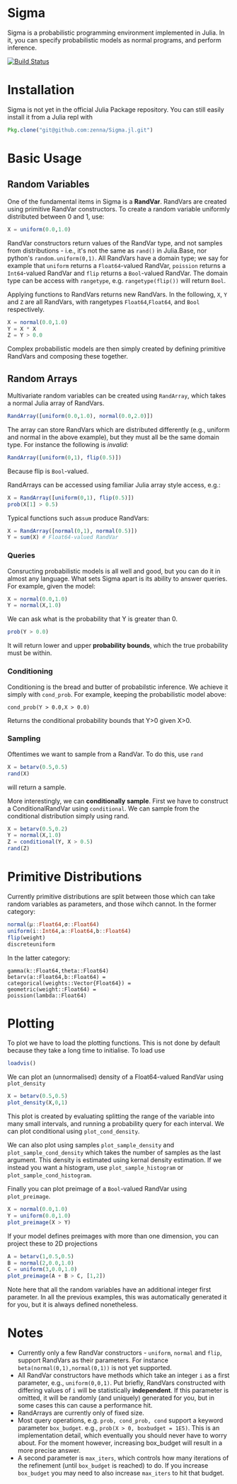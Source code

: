 # Sigma

Sigma is a probabilistic programming environment implemented in Julia.
In it, you can specify probabilistic models as normal programs, and perform inference.

[![Build Status](https://travis-ci.org/zenna/Sigma.jl.svg?branch=master)](https://travis-ci.org/zenna/Sigma.jl)

# Installation

Sigma is not yet in the official Julia Package repository.  You can still easily install it from a Julia repl with

```julia
Pkg.clone("git@github.com:zenna/Sigma.jl.git")
```

# Basic Usage

## Random Variables
One of the fundamental items in Sigma is a __RandVar__.
RandVars are created using primitive RandVar constructors.
To create a random variable uniformly distributed between 0 and 1, use:

```julia
X = uniform(0.0,1.0)
```

RandVar constructors return values of the RandVar type, and not samples from distributions - i.e., it's not the same as `rand()` in Julia.Base, nor python's `random.uniform(0,1)`.
All RandVars have a domain type; we say for example that `uniform` returns a `Float64`-valued RandVar, `poission` returns a `Int64`-valued RandVar and `flip` returns a `Bool`-valued RandVar.
The domain type can be access with `rangetype`, e.g. `rangetype(flip())` will return `Bool`.

Applying functions to RandVars returns new RandVars.  In the following, `X`, `Y` and `Z` are all RandVars, with rangetypes `Float64`,`Float64`, and `Bool` respectively.

```julia
X = normal(0.0,1.0)
Y = X * X
Z = Y > 0.0
```

Complex probabilistic models are then simply created by defining primitive RandVars and composing these together.

## Random Arrays

Multivariate random variables can be created using `RandArray`, which takes a normal Julia array of RandVars.

```julia
RandArray([uniform(0.0,1.0), normal(0.0,2.0)])
```

The array can store RandVars which are distributed differently (e.g., uniform and normal in the above example), but they must all be the same domain type.
For instance the following is *invalid*:

```julia
RandArray([uniform(0,1), flip(0.5)])
```

Because flip is `Bool`-valued.

RandArrays can be accessed using familiar Julia array style access, e.g.:

```julia
X = RandArray([uniform(0,1), flip(0.5)])
prob(X[1] > 0.5)
```

Typical functions such as`sum` produce RandVars:

```julia
X = RandArray([normal(0,1), normal(0.5)])
Y = sum(X) # Float64-valued RandVar
```

### Queries

Consructing probabilistic models is all well and good, but you can do it in almost any language.
What sets Sigma apart is its ability to answer queries.
For example, given the model:

```julia
X = normal(0.0,1.0)
Y = normal(X,1.0)
```

We can ask what is the probability that Y is greater than 0.

```julia
prob(Y > 0.0)
```

It will return lower and upper __probability bounds__, which the true probability must be within.

### Conditioning

Conditioning is the bread and butter of probabilstic inference.
We achieve it simply with `cond_prob`.
For example, keeping the probabilistic model above:

```
cond_prob(Y > 0.0,X > 0.0)
```

Returns the conditional probability bounds that Y>0 given X>0.

### Sampling

Oftentimes we want to sample from a RandVar.
To do this, use `rand`

```julia
X = betarv(0.5,0.5)
rand(X)
```

will return a sample.

More interestingly, we can __conditionally sample__.
First we have to construct a ConditionalRandVar using `conditional`.
We can sample from the conditional distribution simply using rand.

```julia
X = betarv(0.5,0.2)
Y = normal(X,1.0)
Z = conditional(Y, X > 0.5)
rand(Z)
```
# Primitive Distributions

Currently primitive distributions are split between those which can take random variables as parameters, and those wihch cannot.
In the former category:

```julia
normal(μ::Float64,σ::Float64)
uniform(i::Int64,a::Float64,b::Float64)
flip(weight)
discreteuniform
```

In the latter category:

```
gamma(k::Float64,theta::Float64)
betarv(a::Float64,b::Float64) =
categorical(weights::Vector{Float64}) =
geometric(weight::Float64) =
poission(lambda::Float64)
```

# Plotting
To plot we have to load the plotting functions.  This is not done by default because they take a long time to initialise.  To load use

```julia
loadvis()
```

We can plot an (unnormalised) density of a Float64-valued RandVar using `plot_density`

```julia
X = betarv(0.5,0.5)
plot_density(X,0,1)
```

This plot is created by evaluating splitting the range of the variable into many small intervals, and running a probability query for each interval.  We can plot conditional using `plot_cond_density`.

We can also plot using samples `plot_sample_density` and `plot_sample_cond_density` which takes the number of samples as the last argument.  This density is estimated using kernal density estimation.  If we instead you want a histogram, use `plot_sample_histogram` or `plot_sample_cond_histogram`.

Finally you can plot preimage of a `Bool`-valued RandVar using `plot_preimage`.

```julia
X = normal(0.0,1.0)
Y = uniform(0.0,1.0)
plot_preimage(X > Y)
```

If your model defines preimages with more than one dimension, you can project these to 2D projections

```julia
A = betarv(1,0.5,0.5)
B = normal(2,0.0,1.0)
C = uniform(3,0.0,1.0)
plot_preimage(A + B > C, [1,2])
```

Note here that all the random variables have an additional integer first parameter.  In all the previous examples, this was automatically generated it for you, but it is always defined nonetheless.

# Notes

- Currently only a few RandVar constructors - `uniform`, `normal` and `flip`, support RandVars as their parameters. For instance `beta(normal(0,1),normal(0,1))` is not yet supported.
- All RandVar constructors have methods which take an integer `i` as a first parameter, e.g.,  `uniform(0,0,1)`.  Put briefly, RandVars constructed with differing values of `i` will be statistically __independent__.  If this parameter is omitted, it will be randomly (and uniquely) generated for you, but in some cases this can cause a performance hit.
- RandArrays are currently only of fixed size.
- Most query operations, e.g. `prob, cond_prob, cond` support a keyword parameter `box_budget`.  e.g., `prob(X > 0, boxbudget = 1E5)`.  This is an implementation detail, which eventually you should never have to worry about.  For the moment however, increasing box_budget will result in a more precise answer.
- A second parameter is `max_iters`, which controls how many iterations of the refinement (until `box_budget` is reached) to do.  If you increase `box_budget` you may need to also increase `max_iters` to hit that budget.
